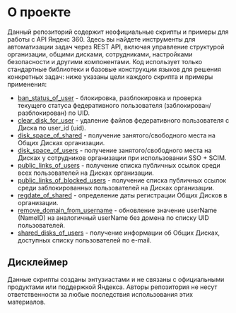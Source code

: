 # О проекте
Данный репозиторий содержит неофициальные скрипты и примеры для работы с API Яндекс 360. Здесь вы найдете инструменты для автоматизации задач через REST API, включая управление структурой организации, общими дисками, сотрудниками, настройками безопасности и другими компонентами. Код использует только стандартные библиотеки и базовые конструкции языков для решения конкретных задач: ниже указаны цели каждого скрипта и примеры применения:
- [ban_status_of_user](https://github.com/TAM-WD/360/blob/main/ban_status_of_user.py) - блокировка, разблокировка и проверка текущего статуса федеративного пользователя (заблокирован/разблокирован) по UID.
- [clear_disk_for_user](https://github.com/TAM-WD/360/blob/main/clear_disk_for_user.py) - удаление файлов федеративного пользователя с Диска по user_id (uid).
- [disk_space_of_shared](https://github.com/TAM-WD/360/blob/main/disk_space_of_shared.py) - получение занятого/свободного места на Общих Дисках организации.
- [disk_space_of_users](https://github.com/TAM-WD/360/blob/main/disk_space_of_users.py) - получение занятого/свободного места на Дисках у сотрудников организации при использовании SSO + SCIM.
- [public_links_of_users](https://github.com/TAM-WD/360/blob/main/public_links_of_users.py) - получение списка публичных ссылок среди всех пользователей на Дисках организации.
- [public_links_of_blocked_users](https://github.com/TAM-WD/360/blob/main/public_links_of_blocked_users.py) - получение списка публичных ссылок среди заблокированных пользователей на Дисках организации.
- [regdate_of_shared](https://github.com/TAM-WD/360/blob/main/regdate_of_shared.py) - определение даты регистрации Общих Дисков в организации.
- [remove_domain_from_username](https://github.com/TAM-WD/360/blob/main/remove_domain_from_username.py) - обновление значение userName (NameID) на аналогичный userName без домена по списку UID пользователей.
- [shared_disks_of_users](https://github.com/TAM-WD/360/blob/main/shared_disks_of_users.py) - получение информации об Общих Дисках, доступных списку пользователей по e-mail.

## Дисклеймер
Данные скрипты созданы энтузиастами и не связаны с официальными продуктами или поддержкой Яндекса. Авторы репозитория не несут ответственности за любые последствия использования этих материалов.
